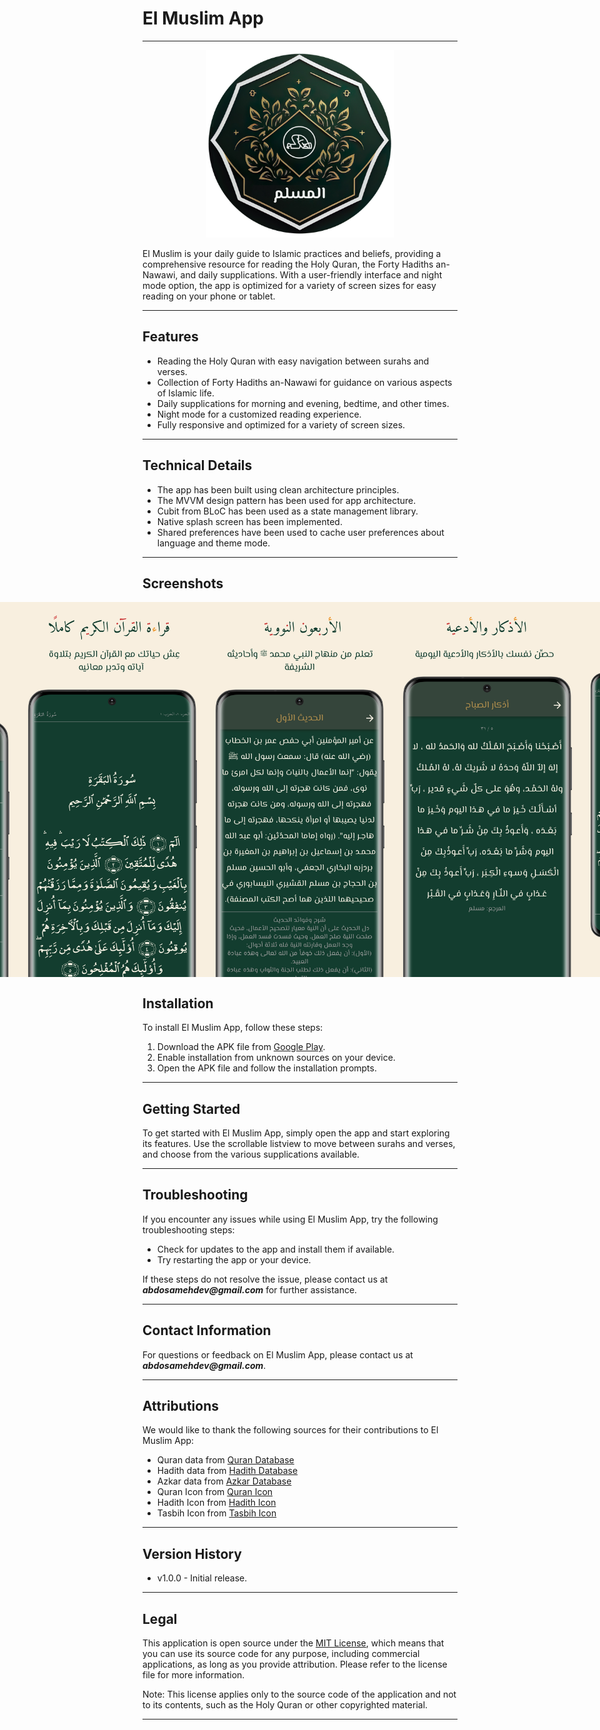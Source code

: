 # El Muslim App
***
<p align="center">
  <img src="/assets/images/splash.png" width="300" height="auto" alt="App Logo">
</p>



El Muslim is your daily guide to Islamic practices and beliefs, providing a comprehensive resource for reading the Holy Quran, the Forty Hadiths an-Nawawi, and daily supplications. With a user-friendly interface and night mode option, the app is optimized for a variety of screen sizes for easy reading on your phone or tablet.
***

## Features

- Reading the Holy Quran with easy navigation between surahs and verses.
- Collection of Forty Hadiths an-Nawawi for guidance on various aspects of Islamic life.
- Daily supplications for morning and evening, bedtime, and other times.
- Night mode for a customized reading experience.
- Fully responsive and optimized for a variety of screen sizes.
***

## Technical Details

- The app has been built using clean architecture principles.
- The MVVM design pattern has been used for app architecture. 
- Cubit from BLoC has been used as a state management library.
- Native splash screen has been implemented. 
- Shared preferences have been used to cache user preferences about language and theme mode.
***

## Screenshots
 
<div style="display: flex; justify-content: center;">
  <img src="/assets/screenshots/01.png" alt="App Screenshots" width="300" height="auto" />
  <img src="assets/screenshots/02.png" alt="App Screenshots" width="300" height="auto" />
  <img src="assets/screenshots/03.png" alt="App Screenshots" width="300" height="auto" />
  <img src="assets/screenshots/04.png" alt="App Screenshots" width="300" height="auto" />
  <img src="assets/screenshots/05.png" alt="App Screenshots" width="300" height="auto" />
</div>

## Installation

To install El Muslim App, follow these steps:

1. Download the APK file from [Google Play](https://play.google.com/store/apps/details?id=com.abdoSamehDev.elmuslim_app).
2. Enable installation from unknown sources on your device.
3. Open the APK file and follow the installation prompts.
***

## Getting Started

To get started with El Muslim App, simply open the app and start exploring its features. Use the scrollable listview to move between surahs and verses, and choose from the various supplications available.
***

## Troubleshooting

If you encounter any issues while using El Muslim App, try the following troubleshooting steps:

- Check for updates to the app and install them if available.
- Try restarting the app or your device.

If these steps do not resolve the issue, please contact us at **_abdosamehdev@gmail.com_** for further assistance.
***

## Contact Information

For questions or feedback on El Muslim App, please contact us at **_abdosamehdev@gmail.com_**.
***

## Attributions

We would like to thank the following sources for their contributions to El Muslim App:

- Quran data from [Quran Database](http://api.alquran.cloud/v1/quran/quran-uthmani)
- Hadith data from [Hadith Database](https://github.com/osamayy/40-hadith-nawawi-db/blob/main/40-hadith-nawawi)
- Azkar data from [Azkar Database](https://github.com/osamayy/azkar-db/blob/master/azkar.json)
- Quran Icon from [Quran Icon](https://www.svgrepo.com/svg/52891/quran-rehal)
- Hadith Icon from [Hadith Icon](https://iconscout.com/icon/ornament-3376032)
- Tasbih Icon from [Tasbih Icon](https://iconscout.com/icon/muslim-3)
***


## Version History

- v1.0.0 - Initial release.
***

## Legal

This application is open source under the [MIT License](https://opensource.org/license/mit/), which means that you can use its source code for any purpose, including commercial applications, as long as you provide attribution. Please refer to the license file for more information.

Note: This license applies only to the source code of the application and not to its contents, such as the Holy Quran or other copyrighted material.
***

